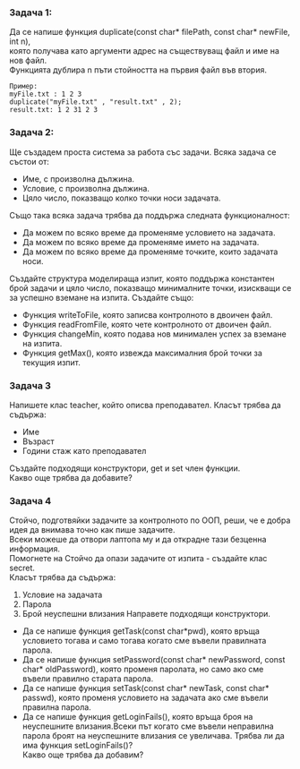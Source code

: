 ### Задача 1:
Да се напише функция duplicate(const char* filePath, const char* newFile, int n), <br />
която получава като аргументи адрес на съществуващ файл и име на нов файл. <br />
Функцията дублира n пъти стойността на първия файл във втория. <br />
```
Пример:
myFile.txt : 1 2 3
duplicate("myFile.txt" , "result.txt" , 2);
result.txt: 1 2 31 2 3
```
         
### Задача 2:
Ще създадем проста система за работа със задачи. Всяка задача се състои от:
- Име, с произволна дължина.
- Условие, с произволна дължина.
- Цяло число, показващо колко точки носи задачата.

Също така всяка задача трябва да поддържа следната функционалност:
- Да можем по всяко време да променяме условието на задачата.
- Да можем по всяко време да променяме името на задачата.
- Да можем по всяко време да променяме точките, които задачата носи.

Създайте структура моделираща изпит, която поддържа константен брой задачи
и цяло число, показващо минималните точки, изискващи се за успешно вземане на
изпита. Създайте също:
- Функция writeToFile, която записва контролното в двоичен файл.
- Функция readFromFile, която чете контролното от двоичен файл.
- Функция changeMin, която подава нов минимален успех за вземане на изпита.
- Функция getMax(), която извежда максималния брой точки за текущия изпит.

### Задача 3
Напишете клас teacher, който описва преподавател. Класът трябва да съдържа:
- Име
- Възраст
- Години стаж като преподавател

Създайте подходящи конструктори, get и set член функции. <br />
Какво още трябва да добавите?

### Задача 4
Стойчо, подготвяйки задачите за контролното по ООП, реши, че е добра идея да внимава точно как пише задачите. <br />
Всеки можеше да отвори лаптопа му и да открадне тази безценна информация. <br />
Помогнете на Стойчо да опази задачите от изпита - създайте клас secret.<br />
Класът трябва да съдържа:
1. Условие на задачата
2. Парола
3. Брой неуспешни влизания
Направете подходящи конструктори.
- Да се напише функция getTask(const char*pwd), която връща условието тогава и само тогава когато сме въвели правилната парола.
- Да се напише функция setPassword(const char* newPassword, const char* oldPassword), която променя паролата, но само ако сме въвели правилно старата парола.
- Да се напише функция setTask(const char* newTask, const char* passwd), която променя условието на задачата ако сме въвели правилна парола.
- Да се напише функция getLoginFails(), която връща броя на неуспешните влизания.Всеки път когато сме въвели неправилна парола броят на неуспешните влизания се увеличава.
Трябва ли да има функция setLoginFails()? <br />
Какво още трябва да добавим?
